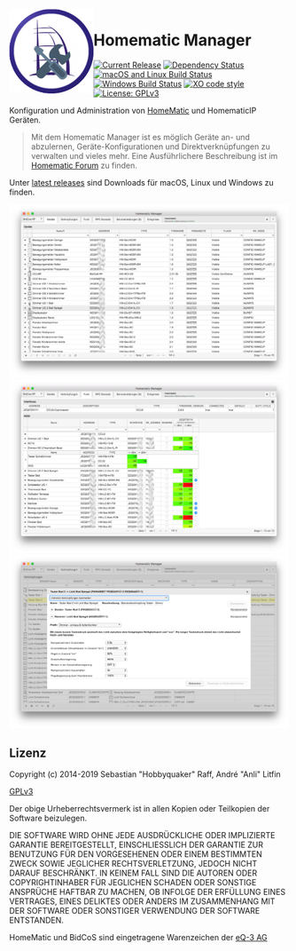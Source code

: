 <img width="152px" src="build/icon.png" align="left"/> 

# Homematic Manager

[![Current Release](https://img.shields.io/github/release/hobbyquaker/homematic-manager.svg?colorB=4cc61e)](https://github.com/hobbyquaker/homematic-manager/releases/latest)
[![Dependency Status](https://david-dm.org/hobbyquaker/homematic-manager/status.svg)](https://david-dm.org/hobbyquaker/homematic-manager)
[![macOS and Linux Build Status](https://travis-ci.org/hobbyquaker/homematic-manager.svg?branch=master)](https://travis-ci.org/hobbyquaker/homematic-manager)
[![Windows Build Status](https://ci.appveyor.com/api/projects/status/github/hobbyquaker/homematic-manager?branch=master&svg=true)](https://ci.appveyor.com/project/hobbyquaker/homematic-manager)
[![XO code style](https://img.shields.io/badge/code_style-XO-5ed9c7.svg)](https://github.com/sindresorhus/xo)
[![License: GPLv3](https://img.shields.io/badge/license-GPLv3-blue.svg)](https://www.gnu.org/licenses/gpl-3.0.html)

Konfiguration und Administration von [HomeMatic](http://www.homematic.com) und HomematicIP Geräten.

>  Mit dem Homematic Manager ist es möglich Geräte an- und abzulernen, Geräte-Konfigurationen und Direktverknüpfungen zu
verwalten und vieles mehr. Eine Ausführlichere Beschreibung ist im [Homematic Forum](https://homematic-forum.de/forum/viewtopic.php?f=18&t=45134) zu finden.

Unter [latest releases](https://github.com/hobbyquaker/homematic-manager/releases/latest) sind Downloads für macOS, 
Linux und Windows zu finden.

![](docs/hmm1.png)
![](docs/hmm2.png)
![](docs/hmm3.png)

## Lizenz

Copyright (c) 2014-2019 Sebastian "Hobbyquaker" Raff, André "Anli" Litfin

[GPLv3](https://www.gnu.org/licenses/gpl-3.0.html)


Der obige Urheberrechtsvermerk ist in allen Kopien oder Teilkopien der Software beizulegen.

DIE SOFTWARE WIRD OHNE JEDE AUSDRÜCKLICHE ODER IMPLIZIERTE GARANTIE BEREITGESTELLT, EINSCHLIESSLICH DER GARANTIE ZUR BENUTZUNG FÜR DEN VORGESEHENEN ODER EINEM BESTIMMTEN ZWECK SOWIE JEGLICHER RECHTSVERLETZUNG, JEDOCH NICHT DARAUF BESCHRÄNKT. IN KEINEM FALL SIND DIE AUTOREN ODER COPYRIGHTINHABER FÜR JEGLICHEN SCHADEN ODER SONSTIGE ANSPRÜCHE HAFTBAR ZU MACHEN, OB INFOLGE DER ERFÜLLUNG EINES VERTRAGES, EINES DELIKTES ODER ANDERS IM ZUSAMMENHANG MIT DER SOFTWARE ODER SONSTIGER VERWENDUNG DER SOFTWARE ENTSTANDEN.

HomeMatic und BidCoS sind eingetragene Warenzeichen der [eQ-3 AG](http://eq-3.de)
